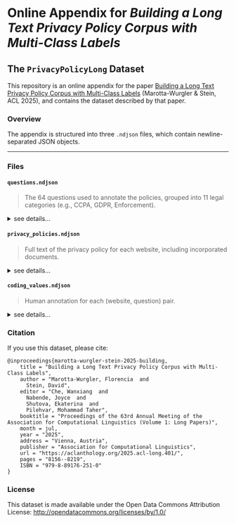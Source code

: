 
# Online Appendix for _Building a Long Text Privacy Policy Corpus with Multi-Class Labels_
## The `PrivacyPolicyLong` Dataset

This repository is an online appendix for the paper [Building a Long Text Privacy Policy Corpus with Multi-Class Labels](https://aclanthology.org/2025.acl-long.401/) (Marotta-Wurgler & Stein, ACL 2025), and contains the dataset described by that paper.

### Overview

The appendix is structured into three `.ndjson` files, which contain newline-separated JSON objects. 

---

### Files
#### `questions.ndjson`

> The 64 questions used to annotate the policies, grouped into 11 legal categories (e.g., CCPA, GDPR, Enforcement).

<details>
<summary>see details...</summary>
Each entry includes:

* `label`: A unique identifier for the question
* `category`: Legal domain (e.g., "CCPA")
* `question`: The text of the question
* `allow_multiselect`: Whether the question supports multiple answers
* `options`: List of answer options with display text and IDs
</details>

#### `privacy_policies.ndjson`

> Full text of the privacy policy for each website, including incorporated documents.

<details>
<summary>see details...</summary>
Each entry includes:

* `url`: The firm's domain
* `policy_documents`: A list of documents parsed from that website, each of which contains for fields:

  * `label`: Document identifier
  * `name`: Document title
  * `paragraphs`: List of paragraphs as markdown
  * `format`: Always `markdown`. The data follows a strict subset of the "commonmark" markdown specification.

Note that there are some artifacts in the markdown (e.g., parsed navbar links at the top of files). The indicies in `coding_values.ndjson` include those artifacts. 
</details>

#### `coding_values.ndjson`

> Human annotation for each (website, question) pair.

<details>
<summary>see details...</summary>
Each entry includes:
  
  * `url`: The firm's domain
  * `question`: Question label (per `questions.ndjson`)
  * `responses`: A list of coder responses
  
    * `coder_id`
    * `selected_option_labels`: Chosen answer option(s)
    * `reported_likert_confidence`: self-reported confidence on a 1-5 likert scale, where `1` is least confident and `5` is most confident. If the coder did not report confidence the value is recorded as `null`.
    * `highlighted_sentences`: A list of triples `[doc_id, paragraph_idx, sentence_idx]` referencing (`doc_id`s and indicies from `privacy_policies.nsjson`). Each triple denotes a sentence that the coders marked as relevant for the given question.

</details>

### Citation

If you use this dataset, please cite:

```
@inproceedings{marotta-wurgler-stein-2025-building,
    title = "Building a Long Text Privacy Policy Corpus with Multi-Class Labels",
    author = "Marotta-Wurgler, Florencia  and
      Stein, David",
    editor = "Che, Wanxiang  and
      Nabende, Joyce  and
      Shutova, Ekaterina  and
      Pilehvar, Mohammad Taher",
    booktitle = "Proceedings of the 63rd Annual Meeting of the Association for Computational Linguistics (Volume 1: Long Papers)",
    month = jul,
    year = "2025",
    address = "Vienna, Austria",
    publisher = "Association for Computational Linguistics",
    url = "https://aclanthology.org/2025.acl-long.401/",
    pages = "8156--8219",
    ISBN = "979-8-89176-251-0"
}
```

### License

This dataset is made available under the Open Data Commons Attribution License: http://opendatacommons.org/licenses/by/1.0/


<!-- a first draft of this README was generated using an LLM -->
